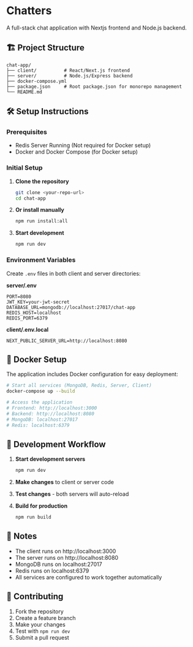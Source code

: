 # Chatters

A full-stack chat application with Nextjs frontend and Node.js backend.

## 🏗️ Project Structure

```
chat-app/
├── client/          # React/Next.js frontend
├── server/          # Node.js/Express backend
├── docker-compose.yml
├── package.json     # Root package.json for monorepo management
└── README.md
```

## 🛠️ Setup Instructions

### Prerequisites
- Redis Server Running (Not required for Docker setup)
- Docker and Docker Compose (for Docker setup)

### Initial Setup

1. **Clone the repository**
   ```bash
   git clone <your-repo-url>
   cd chat-app
   ```

2. **Or install manually**
   ```bash
   npm run install:all
   ```

4. **Start development**
   ```bash
   npm run dev
   ```

### Environment Variables

Create `.env` files in both client and server directories:

**server/.env**
```env
PORT=8080
JWT_KEY=your-jwt-secret
DATABASE_URL=mongodb://localhost:27017/chat-app
REDIS_HOST=localhost
REDIS_PORT=6379
```

**client/.env.local**
```env
NEXT_PUBLIC_SERVER_URL=http://localhost:8080
```

## 🐳 Docker Setup

The application includes Docker configuration for easy deployment:

```bash
# Start all services (MongoDB, Redis, Server, Client)
docker-compose up --build

# Access the application
# Frontend: http://localhost:3000
# Backend: http://localhost:8080
# MongoDB: localhost:27017
# Redis: localhost:6379
```

## 🔧 Development Workflow

1. **Start development servers**
   ```bash
   npm run dev
   ```

2. **Make changes** to client or server code

3. **Test changes** - both servers will auto-reload

4. **Build for production**
   ```bash
   npm run build
   ```

## 📝 Notes

- The client runs on http://localhost:3000
- The server runs on http://localhost:8080
- MongoDB runs on localhost:27017
- Redis runs on localhost:6379
- All services are configured to work together automatically

## 🤝 Contributing

1. Fork the repository
2. Create a feature branch
3. Make your changes
4. Test with `npm run dev`
5. Submit a pull request
